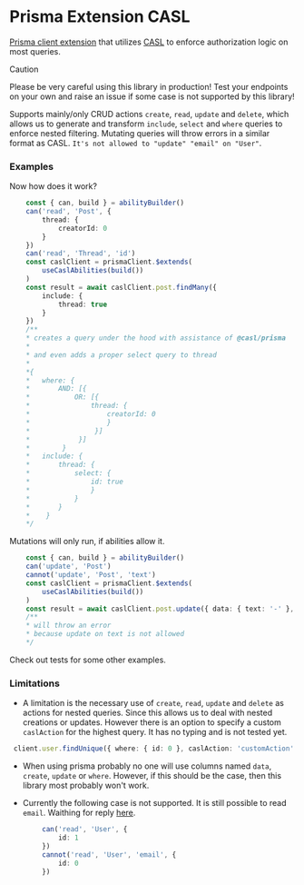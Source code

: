 # Prisma Extension CASL


[Prisma client extension](https://www.prisma.io/docs/orm/prisma-client/client-extensions) that utilizes [CASL](https://casl.js.org/) to enforce authorization logic on most queries. 

> [!CAUTION]
> Please be very careful using this library in production! Test your endpoints on your own and raise an issue if some case is not supported by this library!

Supports mainly/only CRUD actions `create`, `read`, `update` and `delete`, which allows us to generate and transform `include`, `select` and `where` queries to enforce nested filtering.
Mutating queries will throw errors in a similar format as CASL. `It's not allowed to "update" "email" on "User"`.

### Examples

Now how does it work?

```ts
    const { can, build } = abilityBuilder()
    can('read', 'Post', {
        thread: {
            creatorId: 0
        }
    })
    can('read', 'Thread', 'id')
    const caslClient = prismaClient.$extends(
        useCaslAbilities(build())
    )
    const result = await caslClient.post.findMany({
        include: {
            thread: true
        }
    })
    /** 
    * creates a query under the hood with assistance of @casl/prisma
    * 
    * and even adds a proper select query to thread
    *  
    *{
    *   where: {
    *       AND: [{
    *           OR: [{
    *               thread: {
    *                   creatorId: 0
    *                   }
    *                }]
    *            }]
    *        }
    *   include: {
    *       thread: {
    *           select: {
    *               id: true
    *               }
    *           }
    *       }
    *    }
    */
```
Mutations will only run, if abilities allow it.

```ts
    const { can, build } = abilityBuilder()
    can('update', 'Post')
    cannot('update', 'Post', 'text')
    const caslClient = prismaClient.$extends(
        useCaslAbilities(build())
    )
    const result = await caslClient.post.update({ data: { text: '-' }, where: { id: 0 }})
    /** 
    * will throw an error
    * because update on text is not allowed
    */
```

Check out tests for some other examples.


### Limitations

- A limitation is the necessary use of `create`, `read`, `update` and `delete` as actions for nested queries. Since this allows us to deal with nested creations or updates. However there is an option to specify a custom `caslAction` for the highest query. It has no typing and is not tested yet. 

```ts
 client.user.findUnique({ where: { id: 0 }, caslAction: 'customAction' })
 ```

- When using prisma probably no one will use columns named `data`, `create`, `update` or `where`. However, if this should be the case, then this library most probably won't work.

- Currently the following case is not supported. It is still possible to read `email`. Waithing for reply [here](https://github.com/stalniy/casl/discussions/948).

```ts
        can('read', 'User', {
            id: 1
        })
        cannot('read', 'User', 'email', {
            id: 0
        })
```
